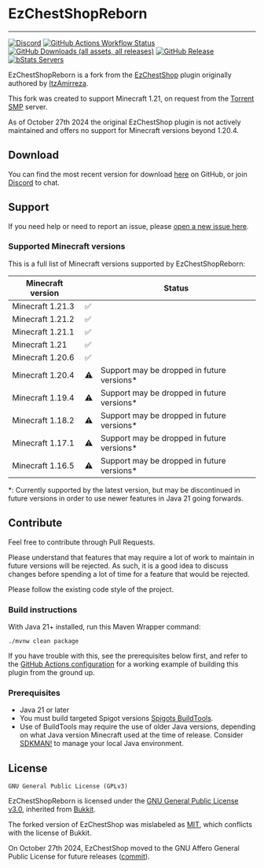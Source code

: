 # EzChestShopReborn

---

[![Discord](https://img.shields.io/discord/1302627666007953559?label=Discord&color=blue)](https://discord.gg/invite/gjV6BgKxFV)
[![GitHub Actions Workflow Status](https://img.shields.io/github/actions/workflow/status/nouish/EzChestShop/main.yml)](https://github.com/nouish/EzChestShop/actions/workflows/main.yml)
[![GitHub Downloads (all assets, all releases)](https://img.shields.io/github/downloads/nouish/EzChestShop/total)](https://github.com/nouish/EzChestShop/releases/latest)
[![GitHub Release](https://img.shields.io/github/v/release/nouish/EzChestShop?label=version)](https://github.com/nouish/EzChestShop/releases/latest)
[![bStats Servers](https://img.shields.io/bstats/servers/23732)](https://bstats.org/plugin/bukkit/EzChestShopReborn/23732)

EzChestShopReborn is a fork from the [EzChestShop](https://github.com/ItzAmirreza/EzChestShop) plugin originally authored by [ItzAmirreza](https://github.com/ItzAmirreza).

This fork was created to support Minecraft 1.21, on request from the [Torrent SMP](https://www.torrentsmp.com/) server.

As of October 27th 2024 the original EzChestShop plugin is not actively maintained and offers no support for Minecraft versions beyond 1.20.4.


## Download

You can find the most recent version for download [here](https://github.com/nouish/EzChestShop/releases/latest) on GitHub, or join [Discord](https://discord.gg/invite/gjV6BgKxFV) to chat.


## Support

If you need help or need to report an issue, please [open a new issue here](https://github.com/nouish/EzChestShop/issues/new/choose).

### Supported Minecraft versions

This is a full list of Minecraft versions supported by EzChestShopReborn:

| Minecraft version |    | Status                                     |
|-------------------|----|--------------------------------------------|
| Minecraft 1.21.3  | ✅ |                                            |
| Minecraft 1.21.2  | ✅ |                                            |
| Minecraft 1.21.1  | ✅ |                                            |
| Minecraft 1.21    | ✅ |                                            |
| Minecraft 1.20.6  | ✅ |                                            |
| Minecraft 1.20.4  | ⚠️ | Support may be dropped in future versions* |
| Minecraft 1.19.4  | ⚠️ | Support may be dropped in future versions* |
| Minecraft 1.18.2  | ⚠️ | Support may be dropped in future versions* |
| Minecraft 1.17.1  | ⚠️️ | Support may be dropped in future versions* |
| Minecraft 1.16.5  | ⚠️ | Support may be dropped in future versions* |

\*: Currently supported by the latest version, but may be discontinued in future versions in order to use newer features in Java 21 going forwards.

## Contribute

Feel free to contribute through Pull Requests.

Please understand that features that may require a lot of work to maintain in future versions will be rejected. As such, it is a good idea to discuss changes before spending a lot of time for a feature that would be rejected.

Please follow the existing code style of the project.


### Build instructions

With Java 21+ installed, run this Maven Wrapper command:

```shell
./mvnw clean package
```

If you have trouble with this, see the prerequisites below first, and refer to the [GitHub Actions configuration](workflows/main.yml) for a working example of building this plugin from the ground up.

### Prerequisites 

* Java 21 or later
* You must build targeted Spigot versions [Spigots BuildTools](https://www.spigotmc.org/wiki/buildtools/).
* Use of BuildTools may require the use of older Java versions, depending on what Java version Minecraft used at the time of release. Consider [SDKMAN!](https://sdkman.io) to manage your local Java environment.


## License

```text
GNU General Public License (GPLv3)
```

EzChestShopReborn is licensed under the [GNU General Public License v3.0](https://www.gnu.org/licenses/gpl-3.0.en.html), inherited from [Bukkit](https://hub.spigotmc.org/stash/projects/SPIGOT/repos/bukkit/browse/LICENCE.txt).

The forked version of EzChestShop was mislabeled as [MIT](https://github.com/nouish/EzChestShop/commit/0adc3d64f647f47ec0aa4151244a8b3e12f7a491), which conflicts with the license of Bukkit.

On October 27th 2024, EzChestShop moved to the GNU Affero General Public License for future releases ([commit](https://github.com/ItzAmirreza/EzChestShop/commit/d2a786a33be11be8f4a6c2cbbfeaf7ef6974da2d)).
